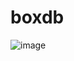 # boxdb

![image](https://github.com/neil-and-void/boxdb/assets/46465568/4065ab23-7370-4f2c-9acb-5843e19e8d7f)
